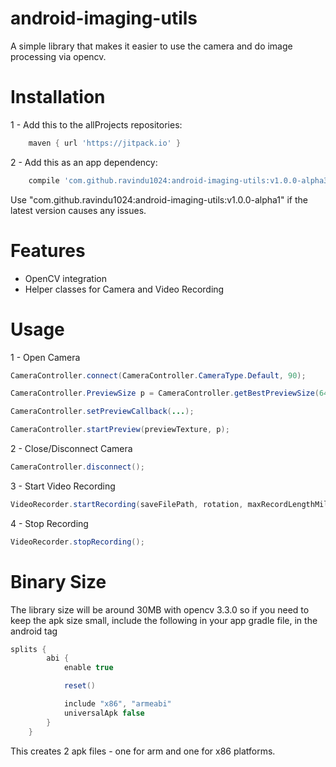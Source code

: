# android-imaging-utils
A simple library that makes it easier to use the camera and do image processing via opencv.

# Installation
1 - Add this to the allProjects repositories:
```gradle
    maven { url 'https://jitpack.io' }
```
2 - Add this as an app dependency:
```gradle
    compile 'com.github.ravindu1024:android-imaging-utils:v1.0.0-alpha3'
```
Use "com.github.ravindu1024:android-imaging-utils:v1.0.0-alpha1" if the latest version causes any issues.

# Features
- OpenCV integration
- Helper classes for Camera and Video Recording

# Usage
1 - Open Camera
```java
CameraController.connect(CameraController.CameraType.Default, 90);

CameraController.PreviewSize p = CameraController.getBestPreviewSize(640, 480); //get the best preview matching the aspect ratio

CameraController.setPreviewCallback(...);

CameraController.startPreview(previewTexture, p);
```
2 - Close/Disconnect Camera
```java
CameraController.disconnect();
```
3 - Start Video Recording
```java
VideoRecorder.startRecording(saveFilePath, rotation, maxRecordLengthMillis, camCoderProfile);
```
4 - Stop Recording
```java
VideoRecorder.stopRecording();
```

# Binary Size
The library size will be around 30MB with opencv 3.3.0 so if you need to keep the apk size small, include the following in your app gradle file, in the android tag
```gradle
splits {
        abi {
            enable true

            reset()

            include "x86", "armeabi"
            universalApk false
        }
    }
```
This creates 2 apk files - one for arm and one for x86 platforms.
